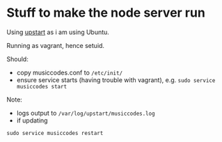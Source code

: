 # Stuff to make the node server run

Using [upstart](http://upstart.ubuntu.com/cookbook) as i am using Ubuntu.

Running as vagrant, hence setuid.


Should:
- copy musiccodes.conf to `/etc/init/`
- ensure service starts (having trouble with vagrant), e.g. `sudo service musiccodes start`

Note:
- logs output to `/var/log/upstart/musiccodes.log`
- if updating 
```
sudo service musiccodes restart
```

